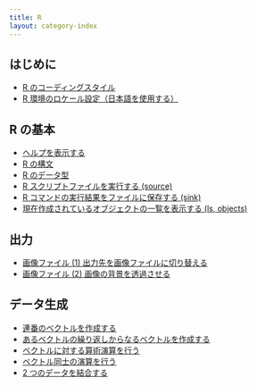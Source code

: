 ```yaml
---
title: R
layout: category-index
---
```


はじめに
----
* [R のコーディングスタイル](coding-style.html)
* [R 環境のロケール設定（日本語を使用する）](basic/locale.html)

R の基本
----
* [ヘルプを表示する](basic/help.html)
* [R の構文](basic/syntax.html)
* [R のデータ型](basic/data-types.html)
* [R スクリプトファイルを実行する (source)](basic/run-script.html)
* [R コマンドの実行結果をファイルに保存する (sink)](basic/sink-output.html)
* [現在作成されているオブジェクトの一覧を表示する (ls, objects)](basic/ls-objects.html)

出力
----
* [画像ファイル (1) 出力先を画像ファイルに切り替える](io/create-image.html)
* [画像ファイル (2) 画像の背景を透過させる](io/transparent-bg.html)

データ生成
----
* [連番のベクトルを作成する](data/create-vector.html)
* [あるベクトルの繰り返しからなるベクトルを作成する](data/repeated-vector.html)
* [ベクトルに対する算術演算を行う](data/vector-operation.html)
* [ベクトル同士の演算を行う](data/operation-between-vectors.html)
* [2 つのデータを結合する](data/combine-values.html)


